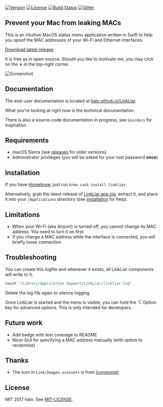 [![Version](https://img.shields.io/github/release/halo/LinkLiar.svg?style=flat&label=version)](https://github.com/halo/LinkLiar/releases)
[![License](https://img.shields.io/badge/license-MIT-blue.svg?style=flat)](https://github.com/halo/LinkLiar/blob/master/LICENSE.md)
[![Build Status](https://travis-ci.org/halo/LinkLiar.svg?branch=master)](https://travis-ci.org/halo/LinkLiar)
[![Gitter](https://badges.gitter.im/Join%20Chat.svg)](https://gitter.im/halo/LinkLiar)

## Prevent your Mac from leaking MACs

This is an intuitive MacOS status menu application written in Swift to help you spoof the MAC addresses of your Wi-Fi and Ethernet interfaces.

[Download latest release](https://github.com/halo/LinkLiar#installation)

It is free as in open-source. Should you like to motivate me, you may click on the ✭ in the top-right corner.

![Screenshot](https://cdn.rawgit.com/halo/LinkLiar/master/docs/screenshot_2.1.0.png)

## Documentation

The end-user documentation is located at [halo.github.io/LinkLiar](http://halo.github.io/LinkLiar).

What you're looking at right now is the technical documentation.

There is also a source-code documentation in progress, see `bin/docs` for inspiration.

## Requirements

* macOS Sierra (see [releases](https://github.com/halo/LinkLiar/releases) for older versions)
* Administrator privileges (you will be asked for your root password **once**)

## Installation

If you have [Homebrew](https://brew.sh), just run `brew cask install linkliar`.

Alternatively, grab the latest release of [LinkLiar.app.zip](https://github.com/halo/LinkLiar/releases/latest), extract it,
and place it into your `/Applications` directory (see [installation](http://halo.github.io/LinkLiar/installation.html) for help).

## Limitations

* When your Wi-Fi (aka Airport) is turned off, you cannot change its MAC address. You need to turn it on first.
* If you change a MAC address while the interface is connected, you will briefly loose connection.

## Troubleshooting

You can create this logfile and whenever it exists, all  LinkLiar components will write to it:

```bash
touch "/Library/Application Support/LinkLiar/linkliar.log"
```

Delete the log file again to silence logging.

Once LinkLiar is started and the menu is visible, you can hold the ⌥ Option key for advanced options. This is only intended for developers.

## Future work

* Add badge with test coverage to README
* Nicer GUI for specifying a MAC address manually (with option to randomize)

## Thanks

* The icon in `Link/Images.xcassets` is from [Iconmonstr](http://iconmonstr.com).

## License

MIT 2017 halo. See [MIT-LICENSE](https://github.com/halo/LinkLiar/blob/master/LICENSE.md).
